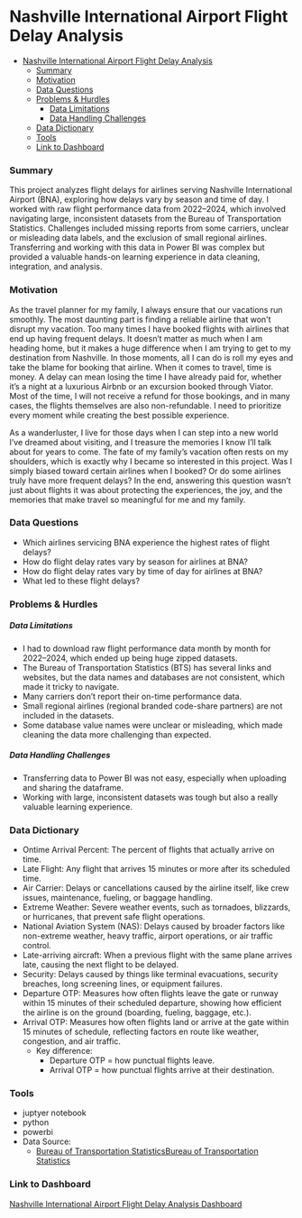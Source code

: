 
# Nashville International Airport Flight Delay Analysis

- [Nashville International Airport Flight Delay Analysis](#nashville-international-airport-flight-delay-analysis)
    - [Summary](#summary)
    - [Motivation](#motivation)
    - [Data Questions](#data-questions)
    - [Problems \& Hurdles](#problems--hurdles)
        - [Data Limitations](#data-limitations)
        - [Data Handling Challenges](#data-handling-challenges)
    - [Data Dictionary](#data-dictionary)
    - [Tools](#tools)
    - [Link to Dashboard](#link-to-dashboard)
  
### Summary

This project analyzes flight delays for airlines serving Nashville International Airport (BNA), exploring how delays vary by season and time of day. I worked with raw flight performance data from 2022–2024, which involved navigating large, inconsistent datasets from the Bureau of Transportation Statistics. Challenges included missing reports from some carriers, unclear or misleading data labels, and the exclusion of small regional airlines. Transferring and working with this data in Power BI was complex but provided a valuable hands-on learning experience in data cleaning, integration, and analysis.




### Motivation

As the travel planner for my family, I always ensure that our vacations run smoothly. The most daunting part is finding a reliable airline that won't disrupt my vacation. Too many times I have booked flights with airlines that end up having frequent delays. It doesn’t matter as much when I am heading home, but it makes a huge difference when I am trying to get to my destination from Nashville. In those moments, all I can do is roll my eyes and take the blame for booking that airline. When it comes to travel, time is money. A delay can mean losing the time I have already paid for, whether it’s a night at a luxurious Airbnb or an excursion booked through Viator. Most of the time, I will not receive a refund for those bookings, and in many cases, the flights themselves are also non-refundable. I need to prioritize every moment while creating the best possible experience. 

As a wanderluster, I live for those days when I can step into a new world I’ve dreamed about visiting, and I treasure the memories I know I’ll talk about for years to come. The fate of my family’s vacation often rests on my shoulders, which is exactly why I became so interested in this project. Was I simply biased toward certain airlines when I booked? Or do some airlines truly have more frequent delays? In the end, answering this question wasn’t just about flights it was about protecting the experiences, the joy, and the memories that make travel so meaningful for me and my family.

### Data Questions
  * Which airlines servicing BNA experience the highest rates of flight delays?
  * How do flight delay rates vary by season for airlines at BNA?
  * How do flight delay rates vary by time of day for airlines at BNA?
  * What led to these flight delays?

### Problems & Hurdles

##### Data Limitations
  * I had to download raw flight performance data month by month for 2022–2024, which ended up being huge zipped datasets.
  * The Bureau of Transportation Statistics (BTS) has several links and websites, but the data names and databases are not consistent, which made it tricky to navigate.
  * Many carriers don’t report their on-time performance data.
  * Small regional airlines (regional branded code-share partners) are not included in the datasets.
  * Some database value names were unclear or misleading, which made cleaning the data more challenging than expected.

##### Data Handling Challenges
  * Transferring data to Power BI was not easy, especially when uploading and sharing the dataframe.
  * Working with large, inconsistent datasets was tough but also a really valuable learning experience.


### Data Dictionary
  * Ontime Arrival Percent: The percent of flights that actually arrive on time.
  * Late Flight: Any flight that arrives 15 minutes or more after its scheduled time.
  * Air Carrier: Delays or cancellations caused by the airline itself, like crew issues, maintenance, fueling, or baggage handling.
  * Extreme Weather: Severe weather events, such as tornadoes, blizzards, or hurricanes, that prevent safe flight operations.
  * National Aviation System (NAS): Delays caused by broader factors like non-extreme weather, heavy traffic, airport operations, or air traffic control.
  * Late-arriving aircraft: When a previous flight with the same plane arrives late, causing the next flight to be delayed.
  * Security: Delays caused by things like terminal evacuations, security breaches, long screening lines, or equipment failures.
  * Departure OTP: Measures how often flights leave the gate or runway within 15 minutes of their scheduled departure, showing how efficient the airline is on the ground (boarding, fueling, baggage, etc.).
  * Arrival OTP: Measures how often flights land or arrive at the gate within 15 minutes of schedule, reflecting factors en route like weather, congestion, and air traffic.
      - Key difference:
        + Departure OTP = how punctual flights leave.
        + Arrival OTP = how punctual flights arrive at their destination.

### Tools
  * juptyer notebook
  * python
  * powerbi
  * Data Source: 
    - [Bureau of Transportation Statistics](https://www.bts.gov/)[Bureau of Transportation Statistics](https://www.bts.gov/)
### Link to Dashboard
[Nashville International Airport Flight Delay Analysis Dashboard](https://app.powerbi.com/view?r=eyJrIjoiYmQ0YjcxYjYtZThiNC00NmFjLWI2ZmMtNWJkMzBmMWI3ZGU4IiwidCI6IjEwMWRhNTg3LTE4NDMtNGY1Mi04YjhhLTE3YjA2OWM2NmQzMyIsImMiOjJ9)
